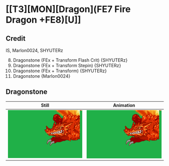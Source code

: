# [\[T3\]\[MON\]\[Dragon\]\(FE7 Fire Dragon +FE8\)\[U\]]

## Credit

IS, Marlon0024, SHYUTERz

8. Dragonstone (FEx + Transform Flash Crit) {SHYUTERz}
8. Dragonstone (FEx + Transform Stepin) {SHYUTERz}
8. Dragonstone (FEx + Transform) {SHYUTERz}
8. Dragonstone {Marlon0024}
	
## Dragonstone

| Still | Animation |
| :---: | :-------: |
| ![Dragonstone still](./Dragonstone_000.png) | ![Dragonstone animation](./Dragonstone.gif) |
